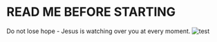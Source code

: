 # READ ME BEFORE STARTING

Do not lose hope - Jesus is watching over you at every moment.
![test](https://imgur.com/qtw05LW)
